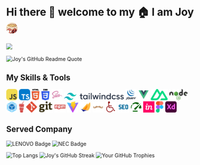 # Hi there 👋 welcome to my 🏠 I am Joy <img src="./assets/avatar.jpeg" style="border-radius:50%" height="30" alt="My Avatar"/>

![](https://komarev.com/ghpvc/?username=zhengjynicolas)

![Joy's GitHub Readme Quote](https://quotes-github-readme.vercel.app/api?type=horizontal&theme=radical)


## My Skills & Tools
<div>
<img src="./assets/svgs/javascript.svg" alt="javascript" height="30"/>
<img src="./assets/svgs/typescript.svg" alt="typescript" height="30"/>
<img src="./assets/svgs/html-5.svg" alt="html" height="30"/>
<img src="./assets/svgs/css-3.svg" alt="css" height="30"/>
<img src="./assets/svgs/file-type-sass.svg" alt="sass" height="30"/>
<img src="./assets/svgs/tailwindcss.svg" alt="tailwindcss" height="20"/>
<img src="./assets/svgs/jquery-wordmark.svg" alt="jquery" height="30"/>
<img src="./assets/svgs/file-type-vue.svg" alt="vue" height="30"/>
<img src="./assets/svgs/nuxt-icon.svg" alt="nuxt" height="30"/>
<img src="./assets/svgs/nodejs.svg" alt="nodejs" height="30"/>
<img src="./assets/svgs/webpack.svg" alt="webpack" height="30"/>
<img src="./assets/svgs/gulp.svg" alt="gulp" height="30"/>
<img src="./assets/svgs/git.svg" alt="git" height="30"/>
<img src="./assets/svgs/npm-wordmark.svg" alt="npm" height="30"/>
<img src="./assets/svgs/vitejs.svg" alt="vite" height="30"/>
<img src="./assets/svgs/file-type-jsp.svg" alt="jsp" height="30"/>
<img src="./assets/svgs/file-type-handlebars.svg" alt="handlebars" height="30"/>
<img src="./assets/svgs/i-accessibility.svg" alt="A11Y" height="30"/>
<img src="./assets/svgs/seo.svg" alt="SEO" height="30"/>
<img src="./assets/svgs/performance.svg" alt="performance" height="30"/>
<img src="./assets/svgs/invision-icon.svg" alt="inVision" height="30"/>
<img src="./assets/svgs/figma.svg" alt="figma" height="30"/>
<img src="./assets/svgs/adobe-xd.svg" alt="adobe xd" height="30"/>
</div>

## Served Company
<img src="https://img.shields.io/badge/-May%202018_--_Jul%202023-black?labelColor=%23e1241b&logo=LENOVO&style=plastic" height="30" alt="LENOVO Badge"/>

<img src="https://img.shields.io/badge/-Jun_2012_--_Jan_2018-black?labelColor=%231414A0&logo=NEC&style=plastic" height="30" alt="NEC Badge"/>

<!--
**zhengjynicolas/zhengjynicolas** is a ✨ _special_ ✨ repository because its `README.md` (this file) appears on your GitHub profile.

Here are some ideas to get you started:

- 🔭 I’m currently working on ...
- 🌱 I’m currently learning ...
- 👯 I’m looking to collaborate on ...
- 🤔 I’m looking for help with ...
- 💬 Ask me about ...
- 📫 How to reach me: ...
- 😄 Pronouns: ...
- ⚡ Fun fact: ...
-->
![Top Langs](https://github-readme-stats.vercel.app/api/top-langs/?username=zhengjynicolas&layout=donut-vertical)
![Joy's GitHub Streak](https://github-readme-streak-stats.herokuapp.com/?user=zhengjynicolas)
![Your GitHub Trophies](https://github-profile-trophy.vercel.app/?username=zhengjynicolas)

[//]: # (https://github.com/anuraghazra/github-readme-stats)
[//]: # (![Joy's GitHub stats]&#40;https://github-readme-stats.vercel.app/api?username=zhengjynicolas&show=reviews,discussions_started,discussions_answered,prs_merged,prs_merged_percentage&show_icons=true&theme=ambient_gradient&#41;)